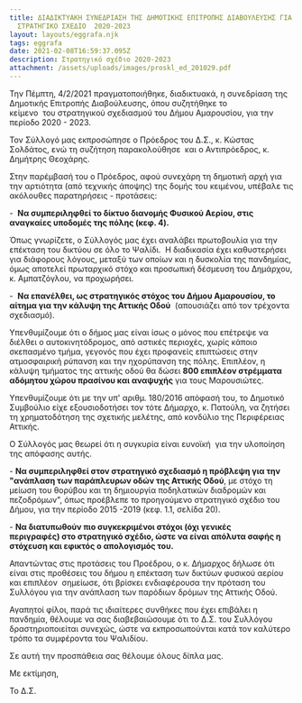 ```yaml
---
title: ΔΙΑΔΙΚΤΥΑΚΗ ΣΥΝΕΔΡΙΑΣΗ ΤΗΣ ΔΗΜΟΤΙΚΗΣ ΕΠΙΤΡΟΠΗΣ ΔΙΑΒΟΥΛΕΥΣΗΣ ΓΙΑ ΤΟ
  ΣΤΡΑΤΗΓΙΚΟ ΣΧΕΔΙΟ  2020-2023
layout: layouts/eggrafa.njk
tags: eggrafa
date: 2021-02-08T16:59:37.095Z
description: Στρατηγικό σχέδιο 2020-2023
attachment: /assets/uploads/images/proskl_ed_201029.pdf
---
```

Την Πέμπτη, 4/2/2021 πραγματοποιήθηκε, διαδικτυακά, η συνεδρίαση της Δημοτικής Επιτροπής Διαβούλευσης, όπου συζητήθηκε το κείμενο  του στρατηγικού σχεδιασμού του Δήμου Αμαρουσίου, για την περίοδο 2020 - 2023.   

Τον Σύλλογό μας εκπροσώπησε ο Πρόεδρος του Δ.Σ., κ. Κώστας Σολδάτος, ενώ τη συζήτηση παρακολούθησε  και ο Αντιπρόεδρος, κ. Δημήτρης Θεοχάρης.

Στην παρέμβασή του ο Πρόεδρος, αφού συνεχάρη τη δημοτική αρχή για την αρτιότητα (από τεχνικής άποψης) της δομής του κειμένου, υπέβαλε τις ακόλουθες παρατηρήσεις - προτάσεις:

\-  **Να συμπεριληφθεί το δίκτυο διανομής Φυσικού Αερίου, στις αναγκαίες υποδομές της πόλης (κεφ. 4).** 

Όπως γνωρίζετε, ο Σύλλογός μας έχει αναλάβει πρωτοβουλία για την επέκταση του δικτύου σε όλο το Ψαλίδι.  Η διαδικασία έχει καθυστερήσει για διάφορους λόγους, μεταξύ των οποίων και η δυσκολία της πανδημίας, όμως αποτελεί πρωταρχικό στόχο και προσωπική δέσμευση του Δημάρχου, κ. Αμπατζόγλου, να προχωρήσει. 

\-  **Να επανέλθει, ως στρατηγικός στόχος του Δήμου Αμαρουσίου, το αίτημα για την κάλυψη της Αττικής Οδού**  (απουσιάζει από τον τρέχοντα σχεδιασμό).

Υπενθυμίζουμε ότι ο δήμος μας είναι ίσως ο μόνος που επέτρεψε να διέλθει ο αυτοκινητόδρομος, από αστικές περιοχές, χωρίς κάποιο σκεπασμένο τμήμα, γεγονός που έχει προφανείς επιπτώσεις στην  ατμοσφαιρική ρύπανση και την ηχορύπανση της πόλης. Επιπλέον, η κάλυψη τμήματος της αττικής οδού θα δώσει **800 επιπλέον στρέμματα αδόμητου χώρου πρασίνου και αναψυχής** για τους Μαρουσιώτες. 

Υπενθυμίζουμε ότι με την υπ' αριθμ. 180/2016 απόφασή του, το Δημοτικό Συμβούλιο είχε εξουσιοδοτήσει τον τότε Δήμαρχο, κ. Πατούλη, να ζητήσει τη χρηματοδότηση της σχετικής μελέτης, από κονδύλιο της Περιφέρειας Αττικής. 

Ο Σύλλογός μας θεωρεί ότι η συγκυρία είναι ευνοϊκή  για την υλοποίηση της απόφασης αυτής.

\- **Να συμπεριληφθεί στον στρατηγικό σχεδιασμό η πρόβλεψη για την "ανάπλαση των παράπλευρων οδών της Αττικής Οδού**, με στόχο τη μείωση του θορύβου και τη δημιουργία ποδηλατικών διαδρομών και πεζοδρόμων", όπως προέβλεπε το προηγούμενο στρατηγικό σχέδιο του Δήμου, για την περίοδο 2015 -2019 (κεφ. 1.1, σελίδα 20). 

\- **Να διατυπωθούν πιο συγκεκριμένοι στόχοι (όχι γενικές περιγραφές) στο στρατηγικό σχέδιο, ώστε να είναι απόλυτα σαφής η στόχευση και εφικτός ο απολογισμός του.** 

Απαντώντας στις προτάσεις του Προέδρου, ο κ. Δήμαρχος δήλωσε ότι είναι στις προθέσεις του δήμου η επέκταση των δικτύων φυσικού αερίου και επιπλέον  σημείωσε, ότι βρίσκει ενδιαφέρουσα την πρόταση του Συλλόγου για την ανάπλαση των παρόδιων δρόμων της Αττικής Οδού.

Αγαπητοί φίλοι, παρά τις ιδιαίτερες συνθήκες που έχει επιβάλει η πανδημία, θέλουμε να σας διαβεβαιώσουμε ότι το Δ.Σ. του Συλλόγου δραστηριοποιείται συνεχώς, ώστε να εκπροσωπούνται κατά τον καλύτερο τρόπο τα συμφέροντα του Ψαλιδίου. 

Σε αυτή την προσπάθεια σας θέλουμε όλους δίπλα μας.

Με εκτίμηση,

Το Δ.Σ.